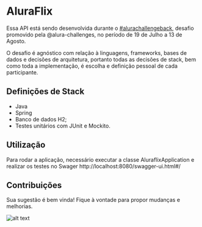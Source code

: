 # AluraFlix

Essa API está sendo desenvolvida durante o [#alurachallengeback](https://www.alura.com.br/challenges/back-end), desafio promovido pela @alura-challenges, no período de 19 de Julho a 13 de Agosto. 

O desafio é agnóstico com relação à linguagens, frameworks, bases de dados e decisões de arquitetura, portanto todas as decisões de stack, bem como toda a implementação, é escolha e definição pessoal de cada participante.


## Definições de Stack

* Java
* Spring
* Banco de dados H2;
* Testes unitários com JUnit e Mockito.

## Utilização

Para rodar a aplicação, necessário executar a classe AluraflixApplication e realizar os testes no Swager http://localhost:8080/swagger-ui.html#/
 

## Contribuições
Sua sugestão é bem vinda! Fique à vontade para propor mudanças e melhorias. 

![alt text](https://user-images.githubusercontent.com/79534537/130647835-5ab93bbc-4d87-4c67-9b98-e610c2d40e79.png)
